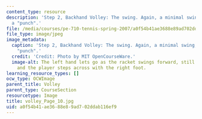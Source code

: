 ```yaml
---
content_type: resource
description: 'Step 2, Backhand Volley: The swing. Again, a minimal swing, more of
  a "punch".'
file: /media/courses/pe-710-tennis-spring-2007/a0f54b41ae3688e89ad702ddab116ef9_volley_Page_10.jpg
file_type: image/jpeg
image_metadata:
  caption: 'Step 2, Backhand Volley: The swing. Again, a minimal swing, more of a
    "punch".'
  credit: 'Credit: Photo by MIT OpenCourseWare.'
  image-alt: The left hand lets go as the racket swings forward, still tilted up,
    and the player steps across with the right foot.
learning_resource_types: []
ocw_type: OCWImage
parent_title: Volley
parent_type: CourseSection
resourcetype: Image
title: volley_Page_10.jpg
uid: a0f54b41-ae36-88e8-9ad7-02ddab116ef9
---
```

